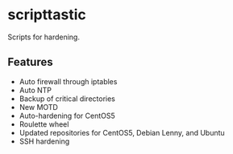 # scripttastic

Scripts for hardening.

Features
--
* Auto firewall through iptables
* Auto NTP
* Backup of critical directories
* New MOTD
* Auto-hardening for CentOS5
* Roulette wheel
* Updated repositories for CentOS5, Debian Lenny, and Ubuntu 
* SSH hardening
